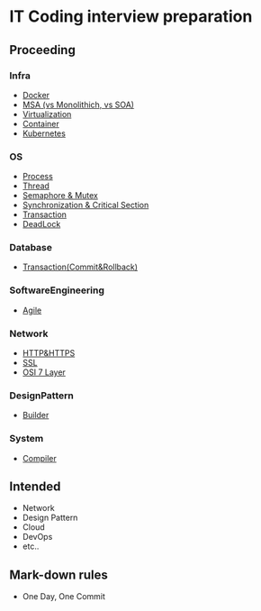 # IT Coding interview preparation

## Proceeding
### Infra
- [Docker](/Infra/Docker.md)
- [MSA (vs Monolithich, vs SOA)](/Infra/msa.md)
- [Virtualization](Infra/Virtualization.md)
- [Container](/Infra/Container.md)
- [Kubernetes](/Infra/Kubernetes.md)

### OS
- [Process](/OS/Process.md)
- [Thread](/OS/Thread.md)
- [Semaphore & Mutex](/OS/Semaphore&Mutex.md)
- [Synchronization & Critical Section](/OS/Synchronization&CriticalSection.md)
- [Transaction](/OS/Transaction.md)
- [DeadLock](/OS/DeadLock.md)

### Database

- [Transaction(Commit&Rollback)](/Database/Commit&Rollback.md)
### SoftwareEngineering
- [Agile](/SoftwareEngineering/Agile.md)

### Network
- [HTTP&HTTPS](/Network/HTTP&HTTPS.md)
- [SSL](/Network/SSL.md)
- [OSI 7 Layer](/Network/OSI_7_Layer.md)

### DesignPattern
- [Builder](/DesignPattern/Builder.md)

### System
- [Compiler](/System/Compiler.md)

## Intended
* Network
* Design Pattern
* Cloud
* DevOps
* etc..

## Mark-down rules

* One Day, One Commit

